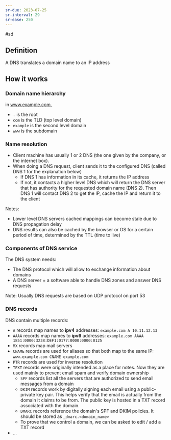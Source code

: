 ```yaml
---
sr-due: 2023-07-25
sr-interval: 29
sr-ease: 250
---
```


#sd

## Definition

A DNS translates a domain name to an IP address

## How it works

### Domain name hierarchy

in www.example.com,

- `.` is the root
- `com` is the TLD (top level domain)
- `example` is the second level domain
- `www` is the subdomain

### Name resolution

- Client machine has usually 1 or 2 DNS (the one given by the company, or the internet box).
- When doing a DNS request, client sends it to the configured DNS (called DNS 1 for the explanation below)
  - If DNS 1 has information in its cache, it returns the IP address
  - If not, it contacts a higher level DNS which will return the DNS server that has authority for the requested domain name (DNS 2). Then DNS 1 will contact DNS 2 to get the IP, cache the IP and return it to the client

Notes:

- Lower level DNS servers cached mappings can become stale due to DNS propagation delay
- DNS results can also be cached by the browser or OS for a certain period of time, determined by the TTL (time to live)

### Components of DNS service

The DNS system needs:

- The DNS protocol which will allow to exchange information about domains
- A DNS server = a software able to handle DNS zones and answer DNS requests

Note: Usually DNS requests are based on UDP protocol on port 53

### DNS records

DNS contain multiple records:

- `A` records map names to **ipv4** addresses: `example.com A 10.11.12.13`
- `AAAA` records map names to **ipv6** addresses: `example.com AAAA 1851:0000:3238:DEF1:0177:0000:0000:0125`
- `MX` records map mail servers
- `CNAME` records are used for aliases so that both map to the same IP: `www.example.com CNAME example.com`
- `PTR` records are used for inverse resolution
- `TEXT` records were originally intended as a place for notes. Now they are used mainly to prevent email spam and verify domain ownership
  - `SPF` records list all the servers that are authorized to send email messages from a domain
  - `DKIM` records work by digitally signing each email using a public-private key pair. This helps verify that the email is actually from the domain it claims to be from. The public key is hosted in a TXT record associated with the domain.
  - `DMARC` records reference the domain's SPF and DKIM policies. It should be stored as `_dmarc.<domain_name>`
  - To prove that we control a domain, we can be asked to edit / add a TXT record
- ...
